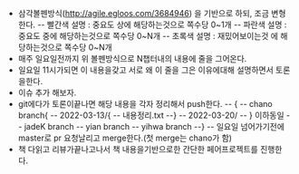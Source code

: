 - 삼각볼펜방식(http://agile.egloos.com/3684946) 을 기반으로 하되, 조금 변형한다.
-- 빨간색 설명 : 중요도 상에 해당하는것으로 쪽수당 0~1개
-- 파란색 설명 : 중요도 중에 해당하는것으로 쪽수당 0~N개
-- 초록색 설명 : 재밌어보이는것 에 해당하는것으로 쪽수당 0~N개
- 매주 일요일전까지 위 볼펜방식으로 N챕터내의 내용에 줄을 그어온다.
- 일요일 11시가되면 이 내용을갖고 서로 왜 이 줄을 그은 이유에대해 설명하면서 토론을한다.
- 이슈 추가 해보자.
- git에다가 토론이끝나면 해당 내용을 각자 정리해서 push한다.
-- {
-- chano branch{
-- 2022-03-13/{
-- 내용정리.txt
--}
-- 2022-03-20/
-- } 이하동일
-- jadeK branch
-- yian branch
-- yihwa branch
--}
-- 일요일 넘어가기전에 master로 pr 요청날리고 merge한다.(첫 merge는 chano가 함)
- 책 다읽고 리뷰가끝나고나서 책 내용을기반으로한 간단한 페어프로젝트를 진행한다.
